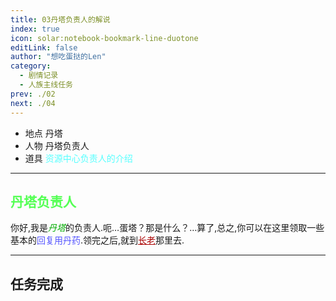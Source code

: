 ```yaml
---
title: 03丹塔负责人的解说
index: true
icon: solar:notebook-bookmark-line-duotone
editLink: false
author: "想吃蛋挞的Len"
category:
  - 剧情记录
  - 人族主线任务
prev: ./02
next: ./04
---
```


- 地点 丹塔
- 人物 丹塔负责人
- 道具 <span style="color: #55FFFF;">资源中心负责人的介绍</span>

------

## <span style="color:#55FF55;font-weight:bold;">丹塔负责人</span>

你好,我是<span style="color: #00AA00;"><span style="font-style: italic;">丹塔</span></span>的负责人.呃…蛋塔？那是什么？…算了,总之,你可以在这里领取一些基本的<span style="color: #5555FF;">回复用丹药</span>.领完之后,就到<span style="color: #AA0000;"><span style="text-decoration: underline;">长老</span></span>那里去.

------

## 任务完成

